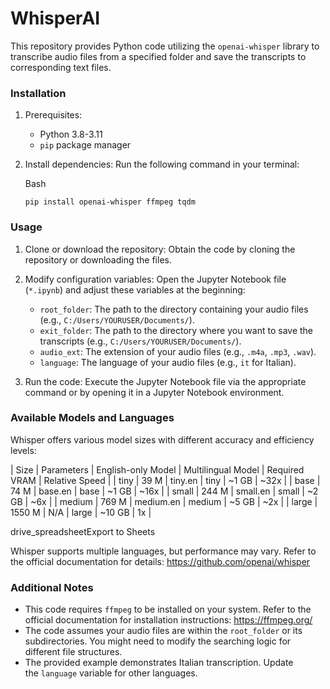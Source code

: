 ﻿# WhisperAI
 
This repository provides Python code utilizing the `openai-whisper` library to transcribe audio files from a specified folder and save the transcripts to corresponding text files.

### Installation

1.  Prerequisites:

    -   Python 3.8-3.11
    -   `pip` package manager
2.  Install dependencies: Run the following command in your terminal:

    Bash

    ```
    pip install openai-whisper ffmpeg tqdm

    ```

### Usage

1.  Clone or download the repository: Obtain the code by cloning the repository or downloading the files.

2.  Modify configuration variables: Open the Jupyter Notebook file (`*.ipynb`) and adjust these variables at the beginning:

    -   `root_folder`: The path to the directory containing your audio files (e.g., `C:/Users/YOURUSER/Documents/`).
    -   `exit_folder`: The path to the directory where you want to save the transcripts (e.g., `C:/Users/YOURUSER/Documents/`).
    -   `audio_ext`: The extension of your audio files (e.g., `.m4a`, `.mp3`, `.wav`).
    -   `language`: The language of your audio files (e.g., `it` for Italian).
3.  Run the code: Execute the Jupyter Notebook file via the appropriate command or by opening it in a Jupyter Notebook environment.

### Available Models and Languages

Whisper offers various model sizes with different accuracy and efficiency levels:

| Size | Parameters | English-only Model | Multilingual Model | Required VRAM | Relative Speed |
| tiny | 39 M | tiny.en | tiny | ~1 GB | ~32x |
| base | 74 M | base.en | base | ~1 GB | ~16x |
| small | 244 M | small.en | small | ~2 GB | ~6x |
| medium | 769 M | medium.en | medium | ~5 GB | ~2x |
| large | 1550 M | N/A | large | ~10 GB | 1x |

drive_spreadsheetExport to Sheets

Whisper supports multiple languages, but performance may vary. Refer to the official documentation for details: <https://github.com/openai/whisper>

### Additional Notes

-   This code requires `ffmpeg` to be installed on your system. Refer to the official documentation for installation instructions: <https://ffmpeg.org/>
-   The code assumes your audio files are within the `root_folder` or its subdirectories. You might need to modify the searching logic for different file structures.
-   The provided example demonstrates Italian transcription. Update the `language` variable for other languages.
